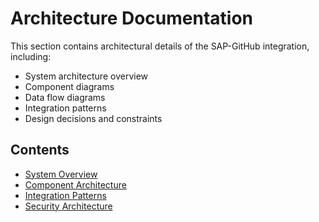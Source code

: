 # Architecture Documentation

This section contains architectural details of the SAP-GitHub integration, including:

- System architecture overview
- Component diagrams
- Data flow diagrams
- Integration patterns
- Design decisions and constraints

## Contents

- [System Overview](./system-overview.md)
- [Component Architecture](./component-architecture.md)
- [Integration Patterns](./integration-patterns.md)
- [Security Architecture](./security-architecture.md)
